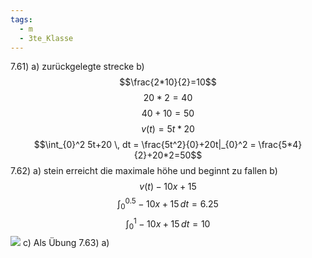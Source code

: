 ```yaml
---
tags:
  - m
  - 3te_Klasse
---
```

7.61)
a)
zurückgelegte strecke
b)
$$\frac{2*10}{2}=10$$
$$20*2 = 40$$
$$40+10=50$$
$$v(t)=5t*20$$
$$\int_{0}^2 5t+20 \, dt = \frac{5t^2}{0}+20t|_{0}^2 = \frac{5*4}{2}+20*2=50$$
7.62)
a)
stein erreicht die maximale höhe und beginnt zu fallen
b)
$$v(t)-10x+15$$
$$ \int_{0}^{0.5} -10x+15 \, dt= 6.25 $$
$$\int_{0}^1 -10x+15 \, dt = 10$$
![](https://i.imgur.com/Ifbg6kV.png)
c) Als Übung
7.63)
a)
